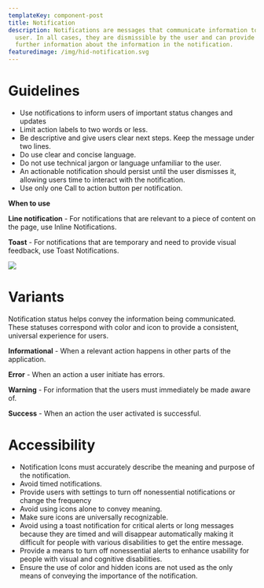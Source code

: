 ```yaml
---
templateKey: component-post
title: Notification
description: Notifications are messages that communicate information to the
  user. In all cases, they are dismissible by the user and can provide links to
  further information about the information in the notification.
featuredimage: /img/hid-notification.svg
---
```

# **Guidelines**

* Use notifications to inform users of important status changes and updates
* Limit action labels to two words or less.
* Be descriptive and give users clear next steps. Keep the message under two lines.
* Do use clear and concise language.
* Do not use technical jargon or language unfamiliar to the user.
* An actionable notification should persist until the user dismisses it, allowing users time to interact with the notification.
* Use only one Call to action button per notification.

**When to use**

**Line notification** - For notifications that are relevant to a piece of content on the page, use Inline Notifications.

**Toast** - For notifications that are temporary and need to provide visual feedback, use Toast Notifications.

![](/img/notification.png)

# **Variants**

Notification status helps convey the information being communicated. These statuses correspond with color and icon to provide a consistent, universal experience for users.

**Informational** - When a relevant action happens in other parts of the application.

**Error** - When an action a user initiate has errors.

**Warning** - For information that the users must immediately be made aware of.

**Success** - When an action the user activated is successful.

# **Accessibility**

* Notification Icons must accurately describe the meaning and purpose of the notification. 
* Avoid timed notifications.
* Provide users with settings to turn off nonessential notifications or change the frequency
* Avoid using icons alone to convey meaning.
* Make sure icons are universally recognizable.
* Avoid using a toast notification for critical alerts or long messages because they are timed and will disappear automatically making it difficult for people with various disabilities to get the entire message.
* Provide a means to turn off nonessential alerts to enhance usability for people with visual and cognitive disabilities.
* Ensure the use of color and hidden icons are not used as the only means of conveying the importance of the notification.